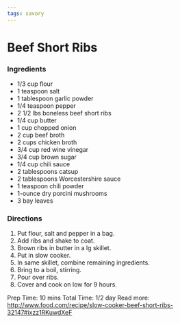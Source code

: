 ```yaml
---
tags: savory
---
```

# Beef Short Ribs

### Ingredients
- 1/3 cup flour
- 1 teaspoon salt
- 1 tablespoon garlic powder
- 1/4 teaspoon pepper
- 2 1/2 lbs boneless beef short ribs
- 1/4 cup butter
- 1 cup chopped onion
- 2 cup beef broth
- 2 cups chicken broth
- 3/4 cup red wine vinegar
- 3/4 cup brown sugar
- 1/4 cup chili sauce
- 2 tablespoons catsup
- 2 tablespoons Worcestershire sauce
- 1 teaspoon chili powder
- 1-ounce dry porcini mushrooms
- 3 bay leaves

### Directions
1. Put flour, salt and pepper in a bag.
2. Add ribs and shake to coat.
3. Brown ribs in butter in a lg skillet.
4. Put in slow cooker.
5. In same skillet, combine remaining ingredients.
6. Bring to a boil, stirring.
7. Pour over ribs.
8. Cover and cook on low for 9 hours.

Prep Time: 10 mins
Total Time: 1/2 day
Read more: http://www.food.com/recipe/slow-cooker-beef-short-ribs-32147#ixzz1RKuwdXeF

